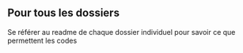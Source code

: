 ## Pour tous les dossiers

Se référer au readme de chaque dossier individuel pour savoir ce que permettent les codes
